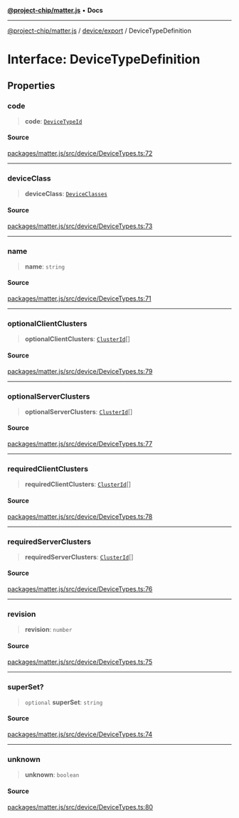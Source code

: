 [**@project-chip/matter.js**](../../../README.md) • **Docs**

***

[@project-chip/matter.js](../../../modules.md) / [device/export](../README.md) / DeviceTypeDefinition

# Interface: DeviceTypeDefinition

## Properties

### code

> **code**: [`DeviceTypeId`](../../../datatype/export/README.md#devicetypeid)

#### Source

[packages/matter.js/src/device/DeviceTypes.ts:72](https://github.com/project-chip/matter.js/blob/7a8cbb56b87d4ccf34bec5a9a95ab40a1711324f/packages/matter.js/src/device/DeviceTypes.ts#L72)

***

### deviceClass

> **deviceClass**: [`DeviceClasses`](../enumerations/DeviceClasses.md)

#### Source

[packages/matter.js/src/device/DeviceTypes.ts:73](https://github.com/project-chip/matter.js/blob/7a8cbb56b87d4ccf34bec5a9a95ab40a1711324f/packages/matter.js/src/device/DeviceTypes.ts#L73)

***

### name

> **name**: `string`

#### Source

[packages/matter.js/src/device/DeviceTypes.ts:71](https://github.com/project-chip/matter.js/blob/7a8cbb56b87d4ccf34bec5a9a95ab40a1711324f/packages/matter.js/src/device/DeviceTypes.ts#L71)

***

### optionalClientClusters

> **optionalClientClusters**: [`ClusterId`](../../../datatype/export/README.md#clusterid)[]

#### Source

[packages/matter.js/src/device/DeviceTypes.ts:79](https://github.com/project-chip/matter.js/blob/7a8cbb56b87d4ccf34bec5a9a95ab40a1711324f/packages/matter.js/src/device/DeviceTypes.ts#L79)

***

### optionalServerClusters

> **optionalServerClusters**: [`ClusterId`](../../../datatype/export/README.md#clusterid)[]

#### Source

[packages/matter.js/src/device/DeviceTypes.ts:77](https://github.com/project-chip/matter.js/blob/7a8cbb56b87d4ccf34bec5a9a95ab40a1711324f/packages/matter.js/src/device/DeviceTypes.ts#L77)

***

### requiredClientClusters

> **requiredClientClusters**: [`ClusterId`](../../../datatype/export/README.md#clusterid)[]

#### Source

[packages/matter.js/src/device/DeviceTypes.ts:78](https://github.com/project-chip/matter.js/blob/7a8cbb56b87d4ccf34bec5a9a95ab40a1711324f/packages/matter.js/src/device/DeviceTypes.ts#L78)

***

### requiredServerClusters

> **requiredServerClusters**: [`ClusterId`](../../../datatype/export/README.md#clusterid)[]

#### Source

[packages/matter.js/src/device/DeviceTypes.ts:76](https://github.com/project-chip/matter.js/blob/7a8cbb56b87d4ccf34bec5a9a95ab40a1711324f/packages/matter.js/src/device/DeviceTypes.ts#L76)

***

### revision

> **revision**: `number`

#### Source

[packages/matter.js/src/device/DeviceTypes.ts:75](https://github.com/project-chip/matter.js/blob/7a8cbb56b87d4ccf34bec5a9a95ab40a1711324f/packages/matter.js/src/device/DeviceTypes.ts#L75)

***

### superSet?

> `optional` **superSet**: `string`

#### Source

[packages/matter.js/src/device/DeviceTypes.ts:74](https://github.com/project-chip/matter.js/blob/7a8cbb56b87d4ccf34bec5a9a95ab40a1711324f/packages/matter.js/src/device/DeviceTypes.ts#L74)

***

### unknown

> **unknown**: `boolean`

#### Source

[packages/matter.js/src/device/DeviceTypes.ts:80](https://github.com/project-chip/matter.js/blob/7a8cbb56b87d4ccf34bec5a9a95ab40a1711324f/packages/matter.js/src/device/DeviceTypes.ts#L80)
